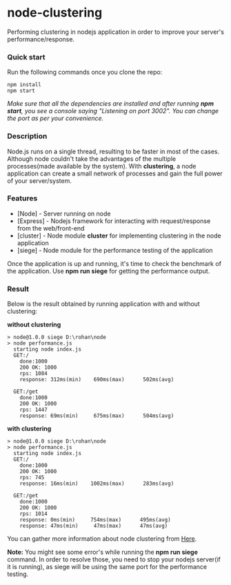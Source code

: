# node-clustering
Performing clustering in nodejs application in order to improve your server's performance/response.

### Quick start
Run the following commands once you clone the repo:

    npm install
    npm start
    
<i>Make sure that all the dependencies are installed and after running <b>npm start</b>, you see a console saying "Listening on port 3002". You can change the port as per your convenience.</i>


### Description
Node.js runs on a single thread, resulting to be faster in most of the cases. Although node couldn't take the advantages of the multiple processes(made available by the system). With <strong>clustering</strong>, a node application can create a small network of processes and gain the full power of your server/system.


### Features
* [Node] - Server running on node
* [Express] - Nodejs framework for interacting with request/response from the web/front-end
* [cluster] - Node module <strong>cluster</strong> for implementing clustering in the node application
* [siege] - Node module for the performance testing of the application

Once the application is up and running, it's time to check the benchmark of the application. Use <strong>npm run siege</strong> for getting the performance output.


### Result
Below is the result obtained by running application with and without clustering:

<strong>without clustering</strong>
    
    > node@1.0.0 siege D:\rohan\node
    > node performance.js
      starting node index.js
      GET:/
        done:1000
        200 OK: 1000
        rps: 1084
        response: 312ms(min)    690ms(max)      502ms(avg)

      GET:/get
        done:1000
        200 OK: 1000
        rps: 1447
        response: 69ms(min)     675ms(max)      504ms(avg)
        

<strong>with clustering</strong>
    
    > node@1.0.0 siege D:\rohan\node
    > node performance.js
      starting node index.js
      GET:/
        done:1000
        200 OK: 1000
        rps: 745
        response: 16ms(min)    1002ms(max)      283ms(avg)

      GET:/get
        done:1000
        200 OK: 1000
        rps: 1014
        response: 0ms(min)     754ms(max)      495ms(avg)
        response: 47ms(min)     47ms(max)      47ms(avg)


You can gather more information about node clustering from <a href="https://nodejs.org/api/cluster.html">Here</a>.


<strong>Note:</strong> You might see some error's while running the <strong>npm run siege</strong> command. In order to resolve those, you need to stop your nodejs server(if it is running), as siege will be using the same port for the performance testing.




